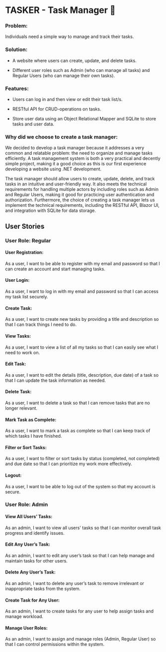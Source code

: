 # TASKER - Task Manager :calendar:

### Problem:  

Individuals need a simple way to manage and track their tasks. 

 
### Solution:  

- A website where users can create, update, and delete tasks.  

- Different user roles such as Admin (who can manage all tasks) and Regular Users (who can manage their own tasks). 

 
### Features: 

- Users can log in and then view or edit their task list/s. 

- RESTful API for CRUD-operations on tasks. 

- Store user data using an Object Relational Mapper and SQLite to store tasks and user data. 

 
### Why did we choose to create a task manager: 

We decided to develop a task manager because it addresses a very common and relatable problem: the need to organize and manage tasks efficiently. A task management system is both a very practical and decently simple project, making it a good choice as this is our first experience developing a website using .NET development. 

The task manager should allow users to create, update, delete, and track tasks in an intuitive and user-friendly way. It also meets the technical requirements for handling multiple actors by including roles such as Admin and Regular Users, making it good for practicing user authentication and authorization. Furthermore, the choice of creating a task manager lets us implement the technical requirements, including the RESTful API, Blazor UI, and integration with SQLite for data storage. 



## User Stories

### User Role:  Regular 

#### User Registration: 

As a user, I want to be able to register with my email and password so that I can create an account and start managing tasks.  

#### User Login: 

As a user, I want to log in with my email and password so that I can access my task list securely. 

#### Create Task: 

As a user, I want to create new tasks by providing a title and description so that I can track things I need to do. 

#### View Tasks: 

As a user, I want to view a list of all my tasks so that I can easily see what I need to work on. 

#### Edit Task: 

As a user, I want to edit the details (title, description, due date) of a task so that I can update the task information as needed. 

#### Delete Task: 

As a user, I want to delete a task so that I can remove tasks that are no longer relevant. 

#### Mark Task as Complete: 

As a user, I want to mark a task as complete so that I can keep track of which tasks I have finished. 

#### Filter or Sort Tasks: 

As a user, I want to filter or sort tasks by status (completed, not completed) and due date so that I can prioritize my work more effectively. 

#### Logout: 

As a user, I want to be able to log out of the system so that my account is secure. 

 
### User Role: Admin 

#### View All Users’ Tasks: 

As an admin, I want to view all users' tasks so that I can monitor overall task progress and identify issues. 

#### Edit Any User’s Task: 

As an admin, I want to edit any user’s task so that I can help manage and maintain tasks for other users. 

#### Delete Any User’s Task: 

As an admin, I want to delete any user’s task to remove irrelevant or inappropriate tasks from the system. 

#### Create Task for Any User: 

As an admin, I want to create tasks for any user to help assign tasks and manage workload. 

#### Manage User Roles: 

As an admin, I want to assign and manage roles (Admin, Regular User) so that I can control permissions within the system. 

 
